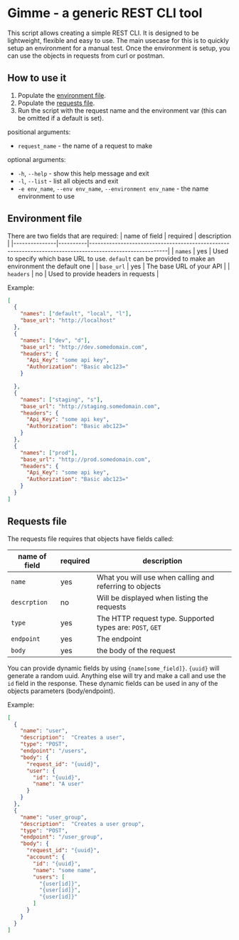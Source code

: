 # Gimme - a generic REST CLI tool
This script allows creating a simple REST CLI. It is designed to be lightweight, flexible and easy to use. The main usecase for this is to quickly setup an environment for a manual test. Once the environment is setup, you can use the objects in requests from curl or postman.

## How to use it
1) Populate the [environment file](#environment-file).
2) Populate the [requests file](#requests-file).
3) Run the script with the request name and the environment var (this can be omitted if a default is set).

positional arguments:
* `request_name` - the name of a request to make

optional arguments:
* `-h`, `--help` - show this help message and exit
* `-l`, `--list` - list all objects and exit
* `-e env_name`, `--env env_name`, `--environment env_name` - the name environment to use

## Environment file
There are two fields that are required:
| name of field | required | description                                                                                             |
|---------------|----------|---------------------------------------------------------------------------------------------------------|
| `names`       | yes      | Used to specify which base URL to use. `default` can be provided to make an environment the default one |
| `base_url`    | yes      | The base URL of your API                                                                                |
| `headers`     | no       | Used to provide headers in requests                                                                     |

Example:
```json
[
  {
    "names": ["default", "local", "l"],
    "base_url": "http://localhost"
  },
  {
    "names": ["dev", "d"],
    "base_url": "http://dev.somedomain.com",
    "headers": {
      "Api_Key": "some api key",
      "Authorization": "Basic abc123="
    }

  },
  {
    "names": ["staging", "s"],
    "base_url": "http://staging.somedomain.com",
    "headers": {
      "Api_Key": "some api key",
      "Authorization": "Basic abc123="
    }
  },
  {
    "names": ["prod"],
    "base_url": "http://prod.somedomain.com",
    "headers": {
      "Api_Key": "some api key",
      "Authorization": "Basic abc123="
    }
  }
]
```

## Requests file
The requests file requires that objects have fields called:

| name of field | required | description                                               |
|---------------|----------|-----------------------------------------------------------|
| `name`        | yes      | What you will use when calling and referring to objects   |
| `descrption`  | no       | Will be displayed when listing the requests               |
| `type`        | yes      | The HTTP request type. Supported types are: `POST`, `GET` |
| `endpoint`    | yes      | The endpoint                                              |
| `body`        | yes      | the body of the request                                   |
You can provide dynamic fields by using `{name[some_field]}`. `{uuid}` will generate a random uuid. Anything else will try and make a call and use the `id` field in the response. These dynamic fields can be used in any of the objects parameters (body/endpoint).

Example:
```json
[
  {
    "name": "user",
    "description":  "Creates a user",
    "type": "POST",
    "endpoint": "/users",
    "body": {
      "request_id": "{uuid}",
      "user": {
        "id": "{uuid}",
        "name": "A user"
      }
    }
  },
  {
    "name": "user_group",
    "description":  "Creates a user group",
    "type": "POST",
    "endpoint": "/user_group",
    "body": {
      "request_id": "{uuid}",
      "account": {
        "id": "{uuid}",
        "name": "some name",
        "users": [
          "{user[id]}",
          "{user[id]}",
          "{user[id]}"
        ]
      }
    }
  }
]
```